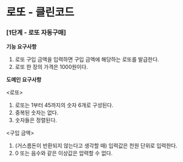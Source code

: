# 로또 - 클린코드

### [1단계 - 로또 자동구매]

**기능 요구사항**

1. 로또 구입 금액을 입력하면 구입 금액에 해당하는 로또를 발급한다.
2. 로또 한 장의 가격은 1000원이다.

**도메인 요구사항**

<로또>

1. 로또는 1부터 45까지의 숫자 6개로 구성된다.
2. 중복된 숫자는 없다.
3. 숫자들은 정렬된다.

<구입 금액>

1. (거스름돈이 반환되지 않는다고 생각할 때) 입력값은 천원 단위로 입력한다.
2. 0 또는 음수와 같은 이상값은 압력할 수 없다.

